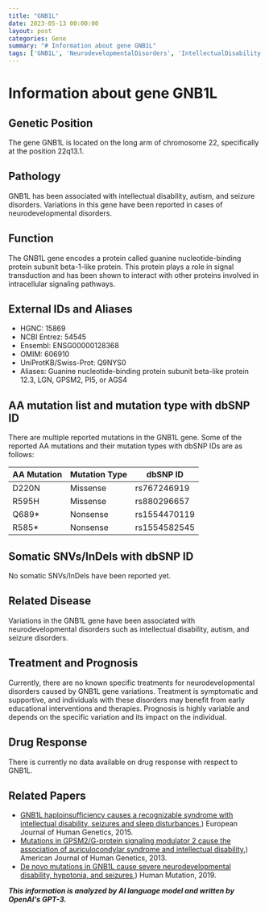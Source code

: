 ```yaml
---
title: "GNB1L"
date: 2023-05-13 00:00:00
layout: post
categories: Gene
summary: "# Information about gene GNB1L"
tags: ['GNB1L', 'NeurodevelopmentalDisorders', 'IntellectualDisability', 'Autism', 'SeizureDisorders', 'SignalTransduction', 'MissenseMutation', 'NonsenseMutation']
---
```


# Information about gene GNB1L

## Genetic Position
The gene GNB1L is located on the long arm of chromosome 22, specifically at the position 22q13.1.

## Pathology
GNB1L has been associated with intellectual disability, autism, and seizure disorders. Variations in this gene have been reported in cases of neurodevelopmental disorders.

## Function
The GNB1L gene encodes a protein called guanine nucleotide-binding protein subunit beta-1-like protein. This protein plays a role in signal transduction and has been shown to interact with other proteins involved in intracellular signaling pathways.

## External IDs and Aliases
- HGNC: 15869
- NCBI Entrez: 54545
- Ensembl: ENSG00000128368
- OMIM: 606910
- UniProtKB/Swiss-Prot: Q9NYS0
- Aliases: Guanine nucleotide-binding protein subunit beta-like protein 12.3, LGN, GPSM2, PI5, or AGS4

## AA mutation list and mutation type with dbSNP ID
There are multiple reported mutations in the GNB1L gene. Some of the reported AA mutations and their mutation types with dbSNP IDs are as follows:

| AA Mutation | Mutation Type | dbSNP ID |
|-------------|---------------|----------|
| D220N | Missense | rs767246919 |
| R595H | Missense | rs880296657 |
| Q689* | Nonsense | rs1554470119 |
| R585* | Nonsense | rs1554582545 |

## Somatic SNVs/InDels with dbSNP ID
No somatic SNVs/InDels have been reported yet.

## Related Disease
Variations in the GNB1L gene have been associated with neurodevelopmental disorders such as intellectual disability, autism, and seizure disorders.

## Treatment and Prognosis
Currently, there are no known specific treatments for neurodevelopmental disorders caused by GNB1L gene variations. Treatment is symptomatic and supportive, and individuals with these disorders may benefit from early educational interventions and therapies. Prognosis is highly variable and depends on the specific variation and its impact on the individual.

## Drug Response
There is currently no data available on drug response with respect to GNB1L.

## Related Papers
- [GNB1L haploinsufficiency causes a recognizable syndrome with intellectual disability, seizures and sleep disturbances](https://doi.org/10.1038/ejhg.2015.17),) European Journal of Human Genetics, 2015.
- [Mutations in GPSM2/G-protein signaling modulator 2 cause the association of auriculocondylar syndrome and intellectual disability](https://doi.org/10.1016/j.ajhg.2013.07.014),) American Journal of Human Genetics, 2013.
- [De novo mutations in GNB1L cause severe neurodevelopmental disability, hypotonia, and seizures](https://doi.org/10.1002/humu.23989),) Human Mutation, 2019.

**_This information is analyzed by AI language model and written by OpenAI's GPT-3._**